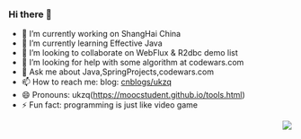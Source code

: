 ### Hi there 👋

- 🔭 I’m currently working on ShangHai China
- 🌱 I’m currently learning Effective Java
- 👯 I’m looking to collaborate on WebFlux & R2dbc demo list
- 🤔 I’m looking for help with some algorithm at codewars.com
- 💬 Ask me about Java,SpringProjects,codewars.com
- 📫 How to reach me: blog: [cnblogs/ukzq](https://msg.cnblogs.com/send/%E5%90%9B%E5%90%9B%E7%9A%84%E5%96%B5%E7%88%B8)
- 😄 Pronouns: ukzq(https://moocstudent.github.io/tools.html)
- ⚡ Fun fact: programming is just like video game

<img align="right" src="https://github-readme-stats.vercel.app/api?username=moocstudent&show_icons=true&theme=gruvbox" />
